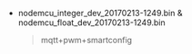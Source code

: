 - nodemcu_integer_dev_20170213-1249.bin & nodemcu_float_dev_20170213-1249.bin
    
    > mqtt+pwm+smartconfig
